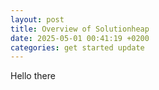 ```yaml
---
layout: post
title: Overview of Solutionheap
date: 2025-05-01 00:41:19 +0200
categories: get started update
---
```

Hello there